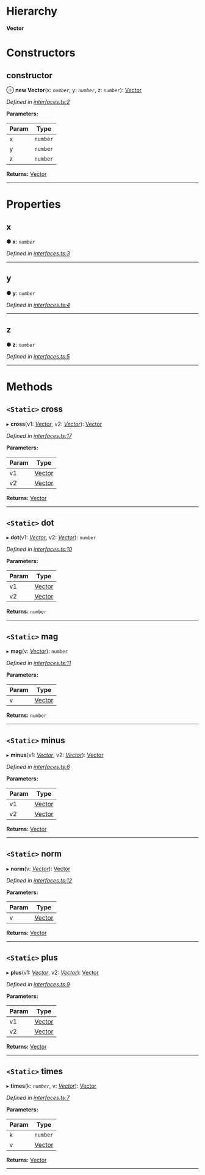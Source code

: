

# Hierarchy

**Vector**

# Constructors

<a id="constructor"></a>

##  constructor

⊕ **new Vector**(x: *`number`*, y: *`number`*, z: *`number`*): [Vector](_interfaces_.vector.md)

*Defined in [interfaces.ts:2](https://github.com/tgreyjs/typedoc-plugin-markdown/blob/master/test/src/interfaces.ts#L2)*

**Parameters:**

| Param | Type |
| ------ | ------ |
| x | `number` | 
| y | `number` | 
| z | `number` | 

**Returns:** [Vector](_interfaces_.vector.md)

___

# Properties

<a id="x"></a>

##  x

**● x**: *`number`*

*Defined in [interfaces.ts:3](https://github.com/tgreyjs/typedoc-plugin-markdown/blob/master/test/src/interfaces.ts#L3)*

___
<a id="y"></a>

##  y

**● y**: *`number`*

*Defined in [interfaces.ts:4](https://github.com/tgreyjs/typedoc-plugin-markdown/blob/master/test/src/interfaces.ts#L4)*

___
<a id="z"></a>

##  z

**● z**: *`number`*

*Defined in [interfaces.ts:5](https://github.com/tgreyjs/typedoc-plugin-markdown/blob/master/test/src/interfaces.ts#L5)*

___

# Methods

<a id="cross"></a>

## `<Static>` cross

▸ **cross**(v1: *[Vector](_interfaces_.vector.md)*, v2: *[Vector](_interfaces_.vector.md)*): [Vector](_interfaces_.vector.md)

*Defined in [interfaces.ts:17](https://github.com/tgreyjs/typedoc-plugin-markdown/blob/master/test/src/interfaces.ts#L17)*

**Parameters:**

| Param | Type |
| ------ | ------ |
| v1 | [Vector](_interfaces_.vector.md) | 
| v2 | [Vector](_interfaces_.vector.md) | 

**Returns:** [Vector](_interfaces_.vector.md)

___
<a id="dot"></a>

## `<Static>` dot

▸ **dot**(v1: *[Vector](_interfaces_.vector.md)*, v2: *[Vector](_interfaces_.vector.md)*): `number`

*Defined in [interfaces.ts:10](https://github.com/tgreyjs/typedoc-plugin-markdown/blob/master/test/src/interfaces.ts#L10)*

**Parameters:**

| Param | Type |
| ------ | ------ |
| v1 | [Vector](_interfaces_.vector.md) | 
| v2 | [Vector](_interfaces_.vector.md) | 

**Returns:** `number`

___
<a id="mag"></a>

## `<Static>` mag

▸ **mag**(v: *[Vector](_interfaces_.vector.md)*): `number`

*Defined in [interfaces.ts:11](https://github.com/tgreyjs/typedoc-plugin-markdown/blob/master/test/src/interfaces.ts#L11)*

**Parameters:**

| Param | Type |
| ------ | ------ |
| v | [Vector](_interfaces_.vector.md) | 

**Returns:** `number`

___
<a id="minus"></a>

## `<Static>` minus

▸ **minus**(v1: *[Vector](_interfaces_.vector.md)*, v2: *[Vector](_interfaces_.vector.md)*): [Vector](_interfaces_.vector.md)

*Defined in [interfaces.ts:8](https://github.com/tgreyjs/typedoc-plugin-markdown/blob/master/test/src/interfaces.ts#L8)*

**Parameters:**

| Param | Type |
| ------ | ------ |
| v1 | [Vector](_interfaces_.vector.md) | 
| v2 | [Vector](_interfaces_.vector.md) | 

**Returns:** [Vector](_interfaces_.vector.md)

___
<a id="norm"></a>

## `<Static>` norm

▸ **norm**(v: *[Vector](_interfaces_.vector.md)*): [Vector](_interfaces_.vector.md)

*Defined in [interfaces.ts:12](https://github.com/tgreyjs/typedoc-plugin-markdown/blob/master/test/src/interfaces.ts#L12)*

**Parameters:**

| Param | Type |
| ------ | ------ |
| v | [Vector](_interfaces_.vector.md) | 

**Returns:** [Vector](_interfaces_.vector.md)

___
<a id="plus"></a>

## `<Static>` plus

▸ **plus**(v1: *[Vector](_interfaces_.vector.md)*, v2: *[Vector](_interfaces_.vector.md)*): [Vector](_interfaces_.vector.md)

*Defined in [interfaces.ts:9](https://github.com/tgreyjs/typedoc-plugin-markdown/blob/master/test/src/interfaces.ts#L9)*

**Parameters:**

| Param | Type |
| ------ | ------ |
| v1 | [Vector](_interfaces_.vector.md) | 
| v2 | [Vector](_interfaces_.vector.md) | 

**Returns:** [Vector](_interfaces_.vector.md)

___
<a id="times"></a>

## `<Static>` times

▸ **times**(k: *`number`*, v: *[Vector](_interfaces_.vector.md)*): [Vector](_interfaces_.vector.md)

*Defined in [interfaces.ts:7](https://github.com/tgreyjs/typedoc-plugin-markdown/blob/master/test/src/interfaces.ts#L7)*

**Parameters:**

| Param | Type |
| ------ | ------ |
| k | `number` | 
| v | [Vector](_interfaces_.vector.md) | 

**Returns:** [Vector](_interfaces_.vector.md)

___

